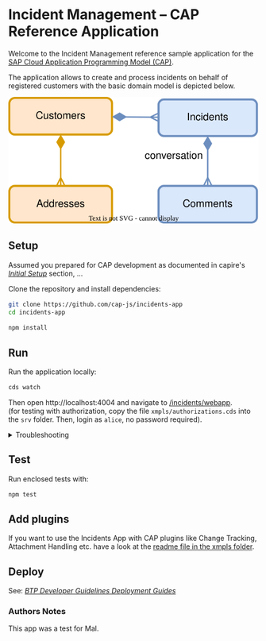 # Incident Management – CAP Reference Application

Welcome to the Incident Management reference sample application for the [SAP Cloud Application Programming Model (CAP)](https:/cap.cloud.sap).

The application allows to create and process incidents on behalf of registered customers with the basic domain model is depicted below.

![domain drawio](xmpls/schema.drawio.svg)



## Setup

Assumed you prepared for CAP development as documented in capire's *[Initial Setup](https://cap.cloud.sap/docs/get-started/#setup)* section, ...

Clone the repository and install dependencies:

```sh
git clone https://github.com/cap-js/incidents-app
cd incidents-app
```

```sh
npm install
```



## Run

Run the application locally:

```sh
cds watch
```
Then open http://localhost:4004 and navigate to [/incidents/webapp](http://localhost:4004/incidents/webapp/index.html). <br>
(for testing with authorization, copy the file `xmpls/authorizations.cds` into the `srv` folder. Then, login as `alice`, no password required).

<details>
    <summary> Troubleshooting </summary>
  If you get a 403 Forbidden Error and the logon popup doesn't show, try to open a browser in an incognito mode or clear the browser cache.
</details>



## Test

Run enclosed tests with:

```sh
npm test
```

## Add plugins

If you want to use the Incidents App with CAP plugins like Change Tracking, Attachment Handling etc. have a look at the [readme file in the xmpls folder](./xmpls/readme.md).

## Deploy

See: *[BTP Developer Guidelines Deployment Guides](https://help.sap.com/docs/btp/btp-developers-guide/deploy-cap)*

### Authors Notes
This app was a test for Mal.
